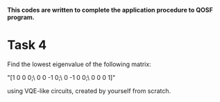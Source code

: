 **This codes are written to complete the application procedure to QOSF program.**


# Task 4

Find the lowest eigenvalue of the following matrix:

"[1 0 0 0;\\
 0 0 -1 0;\\
 0 -1 0 0;\\
 0 0 0 1]"

using VQE-like circuits, created by yourself from scratch.
